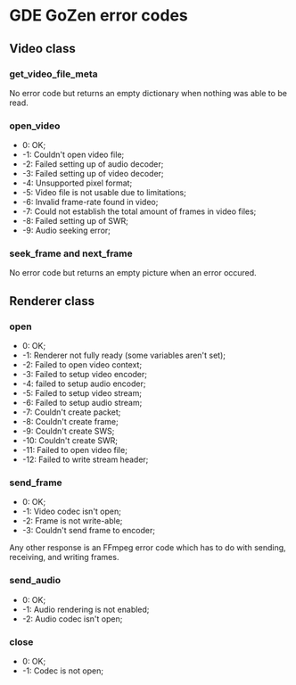 # GDE GoZen error codes

## Video class

### get_video_file_meta

No error code but returns an empty dictionary when nothing was able to be read.

### open_video

- 0: OK;
- -1: Couldn't open video file; 
- -2: Failed setting up of audio decoder;
- -3: Failed setting up of video decoder;
- -4: Unsupported pixel format;
- -5: Video file is not usable due to limitations;
- -6: Invalid frame-rate found in video;
- -7: Could not establish the total amount of frames in video files;
- -8: Failed setting up of SWR; 
- -9: Audio seeking error;

### seek_frame and next_frame

No error code but returns an empty picture when an error occured.

## Renderer class

### open

- 0: OK;
- -1: Renderer not fully ready (some variables aren't set);
- -2: Failed to open video context;
- -3: Failed to setup video encoder; 
- -4: failed to setup audio encoder;
- -5: Failed to setup video stream;
- -6: Failed to setup audio stream;
- -7: Couldn't create packet;
- -8: Couldn't create frame;
- -9: Couldn't create SWS;
- -10: Couldn't create SWR;
- -11: Failed to open video file;
- -12: Failed to write stream header;

### send_frame

- 0: OK;
- -1: Video codec isn't open;
- -2: Frame is not write-able;
- -3: Couldn't send frame to encoder; 

Any other response is an FFmpeg error code which has to do with sending, receiving, and writing frames.


### send_audio

- 0: OK;
- -1: Audio rendering is not enabled;
- -2: Audio codec isn't open;

### close

- 0: OK;
- -1: Codec is not open;


